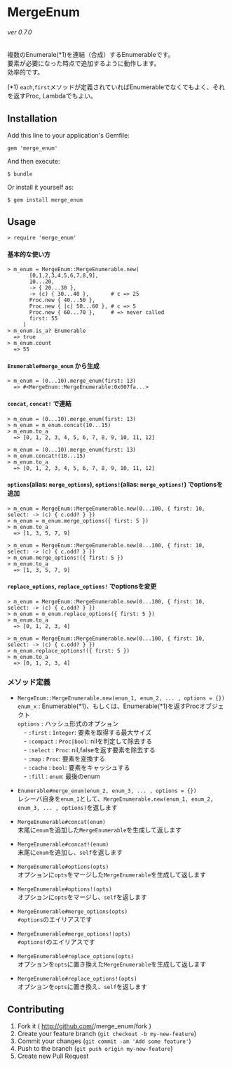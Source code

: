 # MergeEnum
###### ver 0.7.0

複数のEnumerale(*1)を連結（合成）するEnumerableです。  
要素が必要になった時点で追加するように動作します。  
効率的です。

(*1) `each`,`first`メソッドが定義されていればEnumerableでなくてもよく、それを返すProc, Lambdaでもよい。

## Installation

Add this line to your application's Gemfile:

    gem 'merge_enum'

And then execute:

    $ bundle

Or install it yourself as:

    $ gem install merge_enum

## Usage

    > require 'merge_enum'

#### 基本的な使い方

    > m_enum = MergeEnum::MergeEnumerable.new(
           [0,1,2,3,4,5,6,7,8,9],
           10...20,
           -> { 20...30 },
           -> (c) { 30...40 },       # c => 25
           Proc.new { 40...50 },
           Proc.new { |c| 50...60 }, # c => 5
           Proc.new { 60...70 },     # => never called
           first: 55
         )
    > m_enum.is_a? Enumerable
      => true
    > m_enum.count
      => 55

#### `Enumerable#merge_enum` から生成

    > m_enum = (0...10).merge_enum(first: 13)
      => #<MergeEnum::MergeEnumerable:0x007fa...>

#### `concat`, `concat!` で連結

    > m_enum = (0...10).merge_enum(first: 13)
    > m_enum = m_enum.concat(10...15)
    > m_enum.to_a
      => [0, 1, 2, 3, 4, 5, 6, 7, 8, 9, 10, 11, 12]
    
    > m_enum = (0...10).merge_enum(first: 13)
    > m_enum.concat!(10...15)
    > m_enum.to_a
      => [0, 1, 2, 3, 4, 5, 6, 7, 8, 9, 10, 11, 12]

#### `options`(alias: `merge_options`), `options!`(alias: `merge_options!`) でoptionsを追加

    > m_enum = MergeEnum::MergeEnumerable.new(0...100, { first: 10, select: -> (c) { c.odd? } })
    > m_enum = m_enum.merge_options({ first: 5 })
    > m_enum.to_a
      => [1, 3, 5, 7, 9]
    
    > m_enum = MergeEnum::MergeEnumerable.new(0...100, { first: 10, select: -> (c) { c.odd? } })
    > m_enum.merge_options!({ first: 5 })
    > m_enum.to_a
      => [1, 3, 5, 7, 9]

#### `replace_options`, `replace_options!` でoptionsを変更

    > m_enum = MergeEnum::MergeEnumerable.new(0...100, { first: 10, select: -> (c) { c.odd? } })
    > m_enum = m_enum.replace_options({ first: 5 })
    > m_enum.to_a
      => [0, 1, 2, 3, 4]
    
    > m_enum = MergeEnum::MergeEnumerable.new(0...100, { first: 10, select: -> (c) { c.odd? } })
    > m_enum.replace_options!({ first: 5 })
    > m_enum.to_a
      => [0, 1, 2, 3, 4]

### メソッド定義

* `MergeEnum::MergeEnumerable.new(enum_1, enum_2, ... , options = {})`  
    `enum_x`  : Enumerable(*1)、もしくは、Enumerable(*1)を返すProcオブジェクト  
    `options` : ハッシュ形式のオプション  
            　- `:first`   : `Integer`: 要素を取得する最大サイズ  
            　- `:compact` : `Proc|bool`: nilを判定して除去する  
            　- `:select`  : `Proc`: nil,falseを返す要素を除去する  
            　- `:map`     : `Proc`: 要素を変換する  
            　- `:cache`   : `bool`: 要素をキャッシュする  
            　- `:fill`    : `enum`: 最後のenum  

* `Enumerable#merge_enum(enum_2, enum_3, ... , options = {})`  
    レシーバ自身を`enum_1`として、`MergeEnumerable.new(enum_1, enum_2, enum_3, ... , options)`を返します

* `MergeEnumerable#concat(enum)`  
    末尾に`enum`を追加した`MergeEnumerable`を生成して返します

* `MergeEnumerable#concat!(enum)`  
    末尾に`enum`を追加し、`self`を返します

* `MergeEnumerable#options(opts)`  
    オプションに`opts`をマージした`MergeEnumerable`を生成して返します

* `MergeEnumerable#options!(opts)`  
    オプションに`opts`をマージし、`self`を返します

* `MergeEnumerable#merge_options(opts)`  
    `#options`のエイリアスです

* `MergeEnumerable#merge_options!(opts)`  
    `#options!`のエイリアスです

* `MergeEnumerable#replace_options(opts)`  
    オプションを`opts`に置き換えた`MergeEnumerable`を生成して返します

* `MergeEnumerable#replace_options!(opts)`  
    オプションを`opts`に置き換え、`self`を返します

## Contributing

1. Fork it ( http://github.com/<my-github-username>/merge_enum/fork )
2. Create your feature branch (`git checkout -b my-new-feature`)
3. Commit your changes (`git commit -am 'Add some feature'`)
4. Push to the branch (`git push origin my-new-feature`)
5. Create new Pull Request
